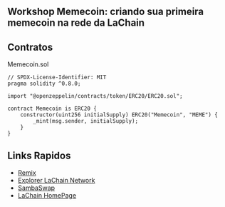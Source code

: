 ## Workshop Memecoin: criando sua primeira memecoin na rede da LaChain

## Contratos

Memecoin.sol
```
// SPDX-License-Identifier: MIT
pragma solidity ^0.8.0;

import "@openzeppelin/contracts/token/ERC20/ERC20.sol";

contract Memecoin is ERC20 {
    constructor(uint256 initialSupply) ERC20("Memecoin", "MEME") {
        _mint(msg.sender, initialSupply);
    }
}
```

## Links Rapidos

- <a target="blank" href="https://remix.ethereum.org">Remix</a>
- <a target="blank" href="https://explorer.lachain.network/">Explorer LaChain Network</a>
- <a target="blank" href="https://sambaswap.xyz">SambaSwap</a>
- <a target="blank" href="https://www.lachain.network/">LaChain HomePage</a>
